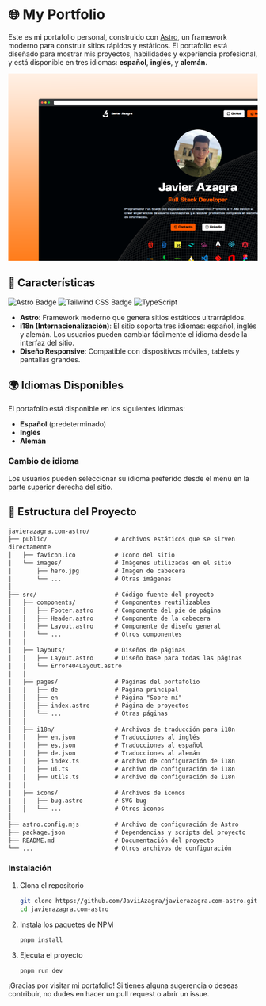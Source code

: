 # 🌐 My Portfolio

Este es mi portafolio personal, construido con [Astro](https://astro.build), un framework moderno para construir sitios rápidos y estáticos. El portafolio está diseñado para mostrar mis proyectos, habilidades y experiencia profesional, y está disponible en tres idiomas: **español**, **inglés**, y **alemán**.


<div align="center">
  <a href="https://javierazagra.com" target="_blank">
  <img src="./public/assets/readmeimage.png" width="1000px" >
  </a>
</div>

## 🚀 Características
![Astro Badge](https://img.shields.io/badge/Astro-FF3E00?logo=astro&logoColor=fff&style=flat)
![Tailwind CSS Badge](https://img.shields.io/badge/Tailwind%20CSS-06B6D4?logo=tailwindcss&logoColor=fff&style=flat)
![TypeScript](https://img.shields.io/badge/TypeScript-blue?logo=typescript&logoColor=fff&style=flat)

- **Astro**: Framework moderno que genera sitios estáticos ultrarrápidos.
- **i18n (Internacionalización)**: El sitio soporta tres idiomas: español, inglés y alemán. Los usuarios pueden cambiar fácilmente el idioma desde la interfaz del sitio.
- **Diseño Responsive**: Compatible con dispositivos móviles, tablets y pantallas grandes.

## 🌍 Idiomas Disponibles

El portafolio está disponible en los siguientes idiomas:

- **Español** (predeterminado)
- **Inglés**
- **Alemán**

### Cambio de idioma

Los usuarios pueden seleccionar su idioma preferido desde el menú en la parte superior derecha del sitio.

## 📂 Estructura del Proyecto

```
javierazagra.com-astro/
├── public/                   # Archivos estáticos que se sirven directamente
│   ├── favicon.ico           # Icono del sitio
│   └── images/               # Imágenes utilizadas en el sitio
│       ├── hero.jpg          # Imagen de cabecera
│       └── ...               # Otras imágenes
│
├── src/                      # Código fuente del proyecto
│   ├── components/           # Componentes reutilizables
│   │   ├── Footer.astro      # Componente del pie de página
│   │   ├── Header.astro      # Componente de la cabecera
│   │   ├── Layout.astro      # Componente de diseño general
│   │   └── ...               # Otros componentes
│   │
│   ├── layouts/              # Diseños de páginas
│   │   ├── Layout.astro      # Diseño base para todas las páginas
│   │   └── Error404Layout.astro   
│   │
│   ├── pages/                # Páginas del portafolio
│   │   ├── de                # Página principal
│   │   ├── en                # Página "Sobre mí"
│   │   ├── index.astro       # Página de proyectos
│   │   └── ...               # Otras páginas
│   │
│   ├── i18n/                 # Archivos de traducción para i18n
│   │   ├── en.json           # Traducciones al inglés
│   │   ├── es.json           # Traducciones al español
│   │   ├── de.json           # Traducciones al alemán
│   │   ├── index.ts          # Archivo de configuración de i18n
│   │   ├── ui.ts             # Archivo de configuración de i18n
│   │   ├── utils.ts          # Archivo de configuración de i18n
│   │
│   ├── icons/                # Archivos de iconos
│   │   ├── bug.astro         # SVG bug
│   │   └── ...               # Otros iconos
│
├── astro.config.mjs          # Archivo de configuración de Astro
├── package.json              # Dependencias y scripts del proyecto
├── README.md                 # Documentación del proyecto
└── ...                       # Otros archivos de configuración
```

### Instalación

1. Clona el repositorio

   ```sh
   git clone https://github.com/JaviiAzagra/javierazagra.com-astro.git
   cd javierazagra.com-astro
   ```

2. Instala los paquetes de NPM

   ```sh
   pnpm install
   ```

3. Ejecuta el proyecto

   ```sh
   pnpm run dev
   ```

¡Gracias por visitar mi portafolio! Si tienes alguna sugerencia o deseas contribuir, no dudes en hacer un pull request o abrir un issue.
